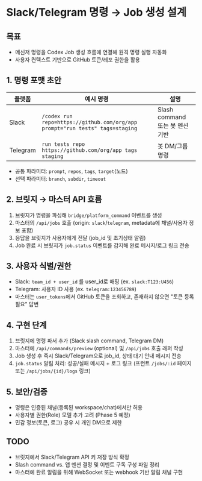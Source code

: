 # Slack/Telegram 명령 → Job 생성 설계

## 목표
- 메신저 명령을 Codex Job 생성 흐름에 연결해 원격 명령 실행 자동화
- 사용자 컨텍스트 기반으로 GitHub 토큰/레포 권한을 활용

## 1. 명령 포맷 초안
| 플랫폼 | 예시 명령 | 설명 |
| --- | --- | --- |
| Slack | `/codex run repo=https://github.com/org/app prompt="run tests" tags=staging` | Slash command 또는 봇 멘션 기반 |
| Telegram | `run tests repo https://github.com/org/app tags staging` | 봇 DM/그룹 명령 |

- 공통 파라미터: `prompt`, `repos`, `tags`, `target`(노드)
- 선택 파라미터: `branch`, `subdir`, `timeout`

## 2. 브릿지 → 마스터 API 흐름
1. 브릿지가 명령을 파싱해 `bridge/platform_command` 이벤트를 생성
2. 마스터의 `/api/jobs` 호출 (origin: `slack`/`telegram`, metadata에 채널/사용자 정보 포함)
3. 응답을 브릿지가 사용자에게 전달 (job_id 및 초기상태 알림)
4. Job 완료 시 브릿지가 `job.status` 이벤트를 감지해 완료 메시지/로그 링크 전송

## 3. 사용자 식별/권한
- Slack: `team_id + user_id` 를 user_id로 매핑 (ex. `slack:T123:U456`)
- Telegram: 사용자 ID 사용 (ex. `telegram:123456789`)
- 마스터는 `user_tokens`에서 GitHub 토큰을 조회하고, 존재하지 않으면 "토큰 등록 필요" 답변

## 4. 구현 단계
1. 브릿지에 명령 파서 추가 (Slack slash command, Telegram DM)
2. 마스터에 `/api/commands/preview` (optional) 및 `/api/jobs` 호출 래퍼 작성
3. Job 생성 후 즉시 Slack/Telegram으로 job_id, 상태 대기 안내 메시지 전송
4. `job.status` 알림 처리: 성공/실패 메시지 + 로그 링크 (프런트 `/jobs/:id` 페이지 또는 `/api/jobs/{id}/logs` 링크)

## 5. 보안/검증
- 명령은 인증된 채널(등록된 workspace/chat)에서만 허용
- 사용자별 권한(Role) 모델 추가 고려 (Phase 5 예정)
- 민감 정보(토큰, 로그) 공유 시 개인 DM으로 제한

## TODO
- 브릿지에서 Slack/Telegram API 키 저장 방식 확정
- Slash command vs. 앱 멘션 결정 및 이벤트 구독 구성 파일 정리
- 마스터에 완료 알림을 위해 WebSocket 또는 webhook 기반 알림 채널 구현
